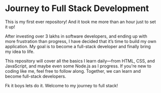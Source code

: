 # Journey to Full Stack Development

This is my first ever repository!
And it took me more than an hour just to set it up!

After investing over 3 lakhs in software developers, and ending up with more frustration than progress,
I have decided that it’s time to build my own application.
My goal is to become a full-stack developer and finally bring my idea to life.

This repository will cover all the basics I learn daily—from HTML, CSS, and JavaScript, and maybe even some Node.js as I progress.
If you're new to coding like me, feel free to follow along. Together, we can learn and become full-stack developers.

Fk it boys lets do it.
Welcome to my journey to full stack!
